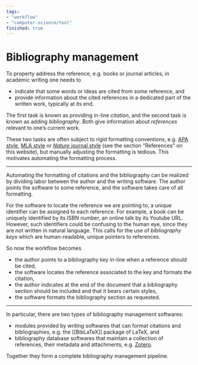 ```yaml
---
tags: 
- "workflow"
- "computer-science/tool"
finished: true
---
```


# Bibliography management

To property address the reference, e.g. books or journal articles, in academic writing one needs to 

* indicate that some words or ideas are cited from some reference, and
* provide information about the cited references in a dedicated part of the written work, typically at its end.

The first task is known as providing in-line _citation_, and the second task is known as adding _bibliography_. Both give information about _references_ relevant to one’s current work.

These two tasks are often subject to rigid formatting conventions, e.g. [APA style](https://apastyle.apa.org/), [MLA style](https://www.mla.org/MLA-Style) or [_Nature_ journal style](https://www.nature.com/nature/for-authors/formatting-guide) (see the section “References” on this website), but manually adjusting the formatting is tedious. This motivates automating the formatting process. 

---

Automating the formatting of citations and the bibliography can be realized by dividing labor between the author and the writing software. The author points the software to some reference, and the software takes care of all formatting.

For the software to locate the reference we are pointing to, a unique identifier can be assigned to each reference. For example, a book can be uniquely identified by its ISBN number, an online talk by its Youtube URL. However, such identifiers could be confusing to the human eye, since they are not written in natural language. This calls for the use of _bibliography keys_ which are human-readable, unique pointers to references. 

So now the workflow becomes

* the author points to a bibliography key in-line when a reference should be cited,
* the software locates the reference associated to the key and formats the citation,
* the author indicates at the end of the document that a bibliography section should be included and that it bears certain styles,
* the software formats the bibliography section as requested.

---

In particular, there are two types of bibliography management softwares:

* modules provided by writing softwares that can format citations and bibliographies, e.g. the [[BibLaTeX]] package of LaTeX, and
* bibliography database softwares that maintain a collection of references, their metadata and attachments, e.g. [Zotero](https://www.zotero.org/).

Together they form a complete bibliography management pipeline.
